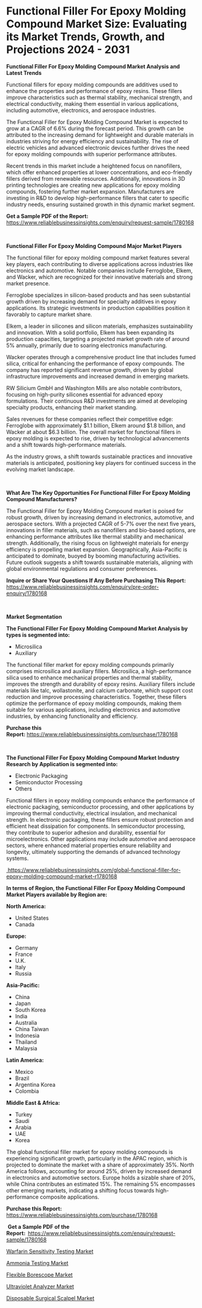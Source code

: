 <p><h1>Functional Filler For Epoxy Molding Compound Market Size: Evaluating its Market Trends, Growth, and Projections 2024 - 2031</h1></p><p><strong>Functional Filler For Epoxy Molding Compound Market Analysis and Latest Trends</strong></p>
<p><p>Functional fillers for epoxy molding compounds are additives used to enhance the properties and performance of epoxy resins. These fillers improve characteristics such as thermal stability, mechanical strength, and electrical conductivity, making them essential in various applications, including automotive, electronics, and aerospace industries.</p><p>The Functional Filler for Epoxy Molding Compound Market is expected to grow at a CAGR of 6.6% during the forecast period. This growth can be attributed to the increasing demand for lightweight and durable materials in industries striving for energy efficiency and sustainability. The rise of electric vehicles and advanced electronic devices further drives the need for epoxy molding compounds with superior performance attributes.</p><p>Recent trends in this market include a heightened focus on nanofillers, which offer enhanced properties at lower concentrations, and eco-friendly fillers derived from renewable resources. Additionally, innovations in 3D printing technologies are creating new applications for epoxy molding compounds, fostering further market expansion. Manufacturers are investing in R&D to develop high-performance fillers that cater to specific industry needs, ensuring sustained growth in this dynamic market segment.</p></p>
<p><strong>Get a Sample PDF of the Report:&nbsp;</strong> <a href="https://www.reliablebusinessinsights.com/enquiry/request-sample/1780168?utm_campaign=1454&utm_medium=2&utm_source=Github&utm_content=ia&utm_term=09102024&utm_id=functional-filler-for-epoxy-molding-compound">https://www.reliablebusinessinsights.com/enquiry/request-sample/1780168</a></p>
<p>&nbsp;</p>
<p><strong>Functional Filler For Epoxy Molding Compound Major Market Players</strong></p>
<p><p>The functional filler for epoxy molding compound market features several key players, each contributing to diverse applications across industries like electronics and automotive. Notable companies include Ferroglobe, Elkem, and Wacker, which are recognized for their innovative materials and strong market presence.</p><p>Ferroglobe specializes in silicon-based products and has seen substantial growth driven by increasing demand for specialty additives in epoxy applications. Its strategic investments in production capabilities position it favorably to capture market share.</p><p>Elkem, a leader in silicones and silicon materials, emphasizes sustainability and innovation. With a solid portfolio, Elkem has been expanding its production capacities, targeting a projected market growth rate of around 5% annually, primarily due to soaring electronics manufacturing.</p><p>Wacker operates through a comprehensive product line that includes fumed silica, critical for enhancing the performance of epoxy compounds. The company has reported significant revenue growth, driven by global infrastructure improvements and increased demand in emerging markets.</p><p>RW Silicium GmbH and Washington Mills are also notable contributors, focusing on high-purity silicones essential for advanced epoxy formulations. Their continuous R&D investments are aimed at developing specialty products, enhancing their market standing.</p><p>Sales revenues for these companies reflect their competitive edge: Ferroglobe with approximately $1.1 billion, Elkem around $1.8 billion, and Wacker at about $6.3 billion. The overall market for functional fillers in epoxy molding is expected to rise, driven by technological advancements and a shift towards high-performance materials. </p><p>As the industry grows, a shift towards sustainable practices and innovative materials is anticipated, positioning key players for continued success in the evolving market landscape.</p></p>
<p>&nbsp;</p>
<p><strong>What Are The Key Opportunities For Functional Filler For Epoxy Molding Compound Manufacturers?</strong></p>
<p><p>The Functional Filler for Epoxy Molding Compound market is poised for robust growth, driven by increasing demand in electronics, automotive, and aerospace sectors. With a projected CAGR of 5-7% over the next five years, innovations in filler materials, such as nanofillers and bio-based options, are enhancing performance attributes like thermal stability and mechanical strength. Additionally, the rising focus on lightweight materials for energy efficiency is propelling market expansion. Geographically, Asia-Pacific is anticipated to dominate, buoyed by booming manufacturing activities. Future outlook suggests a shift towards sustainable materials, aligning with global environmental regulations and consumer preferences.</p></p>
<p><strong>Inquire or Share Your Questions If Any Before Purchasing This Report:</strong> <a href="https://www.reliablebusinessinsights.com/enquiry/pre-order-enquiry/1780168?utm_campaign=1454&utm_medium=2&utm_source=Github&utm_content=ia&utm_term=09102024&utm_id=functional-filler-for-epoxy-molding-compound">https://www.reliablebusinessinsights.com/enquiry/pre-order-enquiry/1780168</a></p>
<p>&nbsp;</p>
<p><strong>Market Segmentation</strong></p>
<p><strong>The Functional Filler For Epoxy Molding Compound Market Analysis by types is segmented into:</strong></p>
<p><ul><li>Microsilica</li><li>Auxiliary</li></ul></p>
<p><p>The functional filler market for epoxy molding compounds primarily comprises microsilica and auxiliary fillers. Microsilica, a high-performance silica used to enhance mechanical properties and thermal stability, improves the strength and durability of epoxy resins. Auxiliary fillers include materials like talc, wollastonite, and calcium carbonate, which support cost reduction and improve processing characteristics. Together, these fillers optimize the performance of epoxy molding compounds, making them suitable for various applications, including electronics and automotive industries, by enhancing functionality and efficiency.</p></p>
<p><strong>Purchase this Report:&nbsp;</strong><a href="https://www.reliablebusinessinsights.com/purchase/1780168?utm_campaign=1454&utm_medium=2&utm_source=Github&utm_content=ia&utm_term=09102024&utm_id=functional-filler-for-epoxy-molding-compound">https://www.reliablebusinessinsights.com/purchase/1780168</a></p>
<p>&nbsp;</p>
<p><strong>The Functional Filler For Epoxy Molding Compound Market Industry Research by Application is segmented into:</strong></p>
<p><ul><li>Electronic Packaging</li><li>Semiconductor Processing</li><li>Others</li></ul></p>
<p><p>Functional fillers in epoxy molding compounds enhance the performance of electronic packaging, semiconductor processing, and other applications by improving thermal conductivity, electrical insulation, and mechanical strength. In electronic packaging, these fillers ensure robust protection and efficient heat dissipation for components. In semiconductor processing, they contribute to superior adhesion and durability, essential for microelectronics. Other applications may include automotive and aerospace sectors, where enhanced material properties ensure reliability and longevity, ultimately supporting the demands of advanced technology systems.</p></p>
<p><a href="https://www.reliablebusinessinsights.com/global-functional-filler-for-epoxy-molding-compound-market-r1780168?utm_campaign=1454&utm_medium=2&utm_source=Github&utm_content=ia&utm_term=09102024&utm_id=functional-filler-for-epoxy-molding-compound">&nbsp;https://www.reliablebusinessinsights.com/global-functional-filler-for-epoxy-molding-compound-market-r1780168</a></p>
<p><strong>In terms of Region, the Functional Filler For Epoxy Molding Compound Market Players available by Region are:</strong></p>
<p>
    <p> <strong> North America: </strong>
        <ul>
            <li>United States</li>
            <li>Canada</li>
        </ul>
        </p> 
    <p> <strong> Europe: </strong>
        <ul>
            <li>Germany</li>
            <li>France</li>
            <li>U.K.</li>
            <li>Italy</li>
            <li>Russia</li>
        </ul>
        </p> 
    <p> <strong> Asia-Pacific: </strong>
        <ul>
            <li>China</li>
            <li>Japan</li>
            <li>South Korea</li>
            <li>India</li>
            <li>Australia</li>
            <li>China Taiwan</li>
            <li>Indonesia</li>
            <li>Thailand</li>
            <li>Malaysia</li>
        </ul>
        </p> 
    <p> <strong> Latin America: </strong>
        <ul>
            <li>Mexico</li>
            <li>Brazil</li>
            <li>Argentina Korea</li>
            <li>Colombia</li>
        </ul>
        </p> 
    <p> <strong> Middle East & Africa: </strong>
        <ul>
            <li>Turkey</li>
            <li>Saudi</li>
            <li>Arabia</li>
            <li>UAE</li>
            <li>Korea</li>
        </ul>
    </p>
    </p>
<p><p>The global functional filler market for epoxy molding compounds is experiencing significant growth, particularly in the APAC region, which is projected to dominate the market with a share of approximately 35%. North America follows, accounting for around 25%, driven by increased demand in electronics and automotive sectors. Europe holds a sizable share of 20%, while China contributes an estimated 15%. The remaining 5% encompasses other emerging markets, indicating a shifting focus towards high-performance composite applications.</p></p>
<p><strong>Purchase this Report: </strong><a href="https://www.reliablebusinessinsights.com/purchase/1780168?utm_campaign=1454&utm_medium=2&utm_source=Github&utm_content=ia&utm_term=09102024&utm_id=functional-filler-for-epoxy-molding-compound">https://www.reliablebusinessinsights.com/purchase/1780168</a></p>
<p>&nbsp;<strong>Get a Sample PDF of the Report:&nbsp;&nbsp;</strong><a href="https://www.reliablebusinessinsights.com/enquiry/request-sample/1780168?utm_campaign=1454&utm_medium=2&utm_source=Github&utm_content=ia&utm_term=09102024&utm_id=functional-filler-for-epoxy-molding-compound">https://www.reliablebusinessinsights.com/enquiry/request-sample/1780168</a></p>
<p><strong></strong></p>
<p><p><a href="https://www.linkedin.com/pulse/analyzing-warfarin-sensitivity-testing-market-dynamics-sra2e?trackingId=RjD82fk1TImfPxSZgj9nSw%3D%3D&utm_campaign=1454&utm_medium=2&utm_source=Github&utm_content=ia&utm_term=09102024&utm_id=functional-filler-for-epoxy-molding-compound">Warfarin Sensitivity Testing Market</a></p><p><a href="https://www.linkedin.com/pulse/strategic-roadmap-global-ammonia-testing-market-insights-opportunities-6ke3e?trackingId=A5akYXJaQEiRg%2BGLEJQTjw%3D%3D&utm_campaign=1454&utm_medium=2&utm_source=Github&utm_content=ia&utm_term=09102024&utm_id=functional-filler-for-epoxy-molding-compound">Ammonia Testing Market</a></p><p><a href="https://www.linkedin.com/pulse/flexible-borescope-market-global-share-ranking-overall-nkcwe?trackingId=cD3o3Uf7SM61PwLNOnW2EA%3D%3D&utm_campaign=1454&utm_medium=2&utm_source=Github&utm_content=ia&utm_term=09102024&utm_id=functional-filler-for-epoxy-molding-compound">Flexible Borescope Market</a></p><p><a href="https://www.linkedin.com/pulse/ultraviolet-analyzer-market-global-regional-analysis-focus-xhy9e?utm_campaign=1454&utm_medium=2&utm_source=Github&utm_content=ia&utm_term=09102024&utm_id=functional-filler-for-epoxy-molding-compound">Ultraviolet Analyzer Market</a></p><p><a href="https://www.linkedin.com/pulse/disposable-surgical-scalpel-market-research-report-includes-tcvje?trackingId=rLtZEnA8SNiHOcAWLKGg0g%3D%3D&utm_campaign=1454&utm_medium=2&utm_source=Github&utm_content=ia&utm_term=09102024&utm_id=functional-filler-for-epoxy-molding-compound">Disposable Surgical Scalpel Market</a></p></p>